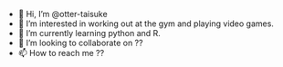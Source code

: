 - 👋 Hi, I’m @otter-taisuke
- 👀 I’m interested in working out at the gym and playing video games.
- 🌱 I’m currently learning python and R.
- 💞️ I’m looking to collaborate on ??
- 📫 How to reach me ??

<!---
otter-taisuke/otter-taisuke is a ✨ special ✨ repository because its `README.md` (this file) appears on your GitHub profile.
You can click the Preview link to take a look at your changes.
--->
